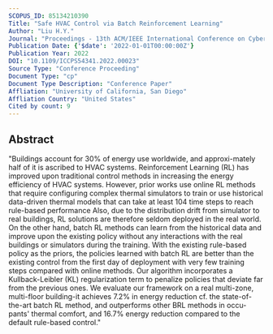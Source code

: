 ```yaml
---
SCOPUS_ID: 85134210390
Title: "Safe HVAC Control via Batch Reinforcement Learning"
Author: "Liu H.Y."
Journal: "Proceedings - 13th ACM/IEEE International Conference on Cyber-Physical Systems, ICCPS 2022"
Publication Date: {'$date': '2022-01-01T00:00:00Z'}
Publication Year: 2022
DOI: "10.1109/ICCPS54341.2022.00023"
Source Type: "Conference Proceeding"
Document Type: "cp"
Document Type Description: "Conference Paper"
Affliation: "University of California, San Diego"
Affliation Country: "United States"
Cited by count: 9
---
```


## Abstract
"Buildings account for 30% of energy use worldwide, and approxi-mately half of it is ascribed to HVAC systems. Reinforcement Learning (RL) has improved upon traditional control methods in increasing the energy efficiency of HVAC systems. However, prior works use online RL methods that require configuring complex thermal simulators to train or use historical data-driven thermal models that can take at least 104 time steps to reach rule-based performance Also, due to the distribution drift from simulator to real buildings, RL solutions are therefore seldom deployed in the real world. On the other hand, batch RL methods can learn from the historical data and improve upon the existing policy without any interactions with the real buildings or simulators during the training. With the existing rule-based policy as the priors, the policies learned with batch RL are better than the existing control from the first day of deployment with very few training steps compared with online methods. Our algorithm incorporates a Kullback-Leibler (KL) regularization term to penalize policies that deviate far from the previous ones. We evaluate our framework on a real multi-zone, multi-floor building-it achieves 7.2% in energy reduction cf. the state-of-the-art batch RL method, and outperforms other BRL methods in occu-pants' thermal comfort, and 16.7% energy reduction compared to the default rule-based control."
